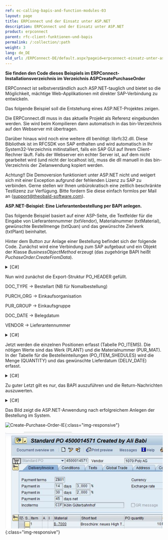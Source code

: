 ```yaml
---
ref: ec-calling-bapis-and-function-modules-03
layout: page
title: ERPConnect und der Einsatz unter ASP.NET
description: ERPConnect und der Einsatz unter ASP.NET
product: erpconnect
parent: rfc-client-funktionen-und-bapis
permalink: /:collection/:path
weight: 3
lang: de_DE
old_url: /ERPConnect-DE/default.aspx?pageid=erpconnect-einsatz-unter-asp_net
---
```


**Sie finden den Code dieses Beispiels im ERPConnect-Installationsverzeichnis im Verzeichnis ASPCreatePurchaseOrder**


ERPConnect ist selbstverständlich auch ASP.NET-tauglich und bietet so die Möglichkeit, mächtige Web-Applikationen mit direkter SAP-Verbindung zu entwickeln.

Das folgende Beispiel soll die Entstehung eines ASP.NET-Projektes zeigen.

Die ERPConnect.dll muss in das aktuelle Projekt als Referenz eingebunden werden. Sie wird beim Kompilieren dann automatisch in das bin-Verzeichnis auf den Webserver mit übertragen.

Darüber hinaus wird noch eine weitere dll benötigt: librfc32.dll. Diese Bibliothek ist im RFCSDK von SAP enthalten und wird automatisch in Ihr System32-Verzeichnis mitinstalliert, falls ein SAP GUI auf Ihrem Client-Rechner läuft. Falls der Webserver ein echter Server ist, auf dem nicht gearbeitet wird (und nicht der localhost ist), muss die dll manuell in das bin-Verzeichnis der Zielanwendung kopiert werden.

Achtung!! Die Demoversion funktioniert unter ASP.NET nicht und weigert sich mit einer Exception aufgrund der fehlenden Lizenz zu SAP zu verbinden. Gerne stellen wir Ihnen unbürokratisch eine zeitlich beschränkte Testlizenz zur Verfügung. Bitte fordern Sie diese einfach formlos per Mail an (support@theobald-software.com).


**ASP.NET-Beispiel: Eine Lieferantenbestellung per BAPI anlegen.** 

Das folgende Beispiel basiert auf einer ASP-Seite, die Textfelder für die Eingabe von Lieferantennummer (txtVendor), Materialnummer (txtMaterial), gewünschte Bestellmenge (txtQuan) und das gewünschte Zielwerk (txtPlant) beinhaltet. 

Hinter dem Button zur Anlage einer Bestellung befindet sich der folgende Code. Zunächst wird eine Verbindung zum SAP aufgebaut und ein Objekt der Klasse *BusinessObjectMethod* erzeugt (das zugehörige BAPI heißt *PuchaseOrder.CreateFromData*).

<details>
<summary>[C#]</summary>
{% highlight csharp %}
private void Button1_Click(object sender, System.EventArgs e)  
{  
  using( R3Connection con = new 
      R3Connection("host",11,"user","pw","EN","800");  
   ERPConnect.LIC.SetLic("TempLicNumber"))
    {
       con.Open(false);  
    
       // Create a BAPI object  
       ERPConnect.BusinessObjectMethod bapi = con.CreateBapi("PurchaseOrder","CreateFromData");
    }
}
{% endhighlight %}
</details>

Nun wird zunächst die Export-Struktur PO_HEADER gefüllt.

DOC_TYPE -> Bestellart (NB für Nomalbestellung)

PURCH_ORG -> Einkaufsorganisation

PUR_GROUP -> Einkaufsgruppe

DOC_DATE -> Belegdatum

VENDOR -> Lieferantennummer 

<details>
<summary>[C#]</summary>
{% highlight csharp %}
// Fill header structure 
RFCStructure Header = bapi.Exports["PO_HEADER"].ToStructure(); 
Header["DOC_TYPE"]= "NB"; 
Header["PURCH_ORG"] = "1000"; 
Header["PUR_GROUP"] = "010"; 
Header["DOC_DATE"]= ERPConnect.ConversionUtils.NetDate2SAPDate(DateTime.Now); 
Header["VENDOR"]= this.txtVendor.Text;
{% endhighlight %}
</details>

Jetzt werden die einzelnen Positionen erfasst (Tabelle PO_ITEMS). Die nötigen Werte sind das Werk (PLANT) und die Materialnummer (PUR_MAT). In der Tabelle für die Bestelleinteilungen (PO_ITEM_SHEDULES) wird die Menge (QUANTITY) und das gewünschte Lieferdatum (DELIV_DATE) erfasst. 

<details>
<summary>[C#]</summary>
{% highlight csharp %}
// Create an Item 
RFCTable items = bapi.Tables["PO_ITEMS"]; 
RFCStructure item = items.AddRow(); item["PO_ITEM"] = "1"; 
item["PUR_MAT"] = this.txtMaterial.Text; 
item["PLANT"] = this.txtPlant.Text; 
  
// Create and fill shedules 
RFCTable shedules = bapi.Tables["PO_ITEM_SCHEDULES"]; 
RFCStructure shedule = shedules.AddRow(); 
shedule["PO_ITEM"] = "1"; 
shedule["DELIV_DATE"] = ERPConnect.ConversionUtils.NetDate2SAPDate(DateTime.Now); 
shedule["QUANTITY"] = Convert.ToDecimal(this.txtQuan.Text); 
{% endhighlight %}
</details>

Zu guter Letzt gilt es nur, das BAPI auszuführen und die Return-Nachrichten auszuwerten.   

<details>
<summary>[C#]</summary>
{% highlight csharp %}
// Exceute Bapi and process return messages 
   bapi.Execute (); 
    this.txtReturn.Text = ""; 
   foreach(BapiReturn ret in bapi.Returns) 
   this.txtReturn.Text += ret.Message + "\r\n";
}
{% endhighlight %}
</details>

Das Bild zeigt die ASP.NET-Anwendung nach erfolgreichem Anlegen der Bestellung im System.  

![Create-Purchase-Order-IE](/img/content/Create-Purchase-Order-IE){:class="img-responsive"}

![Create-Puchase-Order-ME23](/img/content/Create-Puchase-Order-ME23.jpg){:class="img-responsive"}